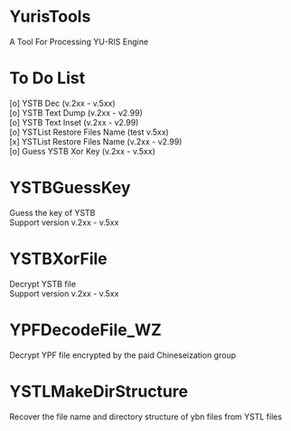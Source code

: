 # YurisTools
A Tool For Processing YU-RIS Engine  
# To Do List
[o] YSTB Dec (v.2xx - v.5xx)  
[o] YSTB Text Dump (v.2xx - v2.99)  
[o] YSTB Text Inset (v.2xx - v2.99)  
[o] YSTList Restore Files Name (test v.5xx)  
[x] YSTList Restore Files Name (v.2xx - v2.99)  
[o] Guess YSTB Xor Key (v.2xx - v.5xx)   

# YSTBGuessKey
Guess the key of YSTB  
Support version v.2xx - v.5xx  

# YSTBXorFile
Decrypt YSTB file  
Support version v.2xx - v.5xx  

# YPFDecodeFile_WZ
Decrypt YPF file encrypted by the paid Chineseization group  

# YSTLMakeDirStructure
Recover the file name and directory structure of ybn files from YSTL files  
